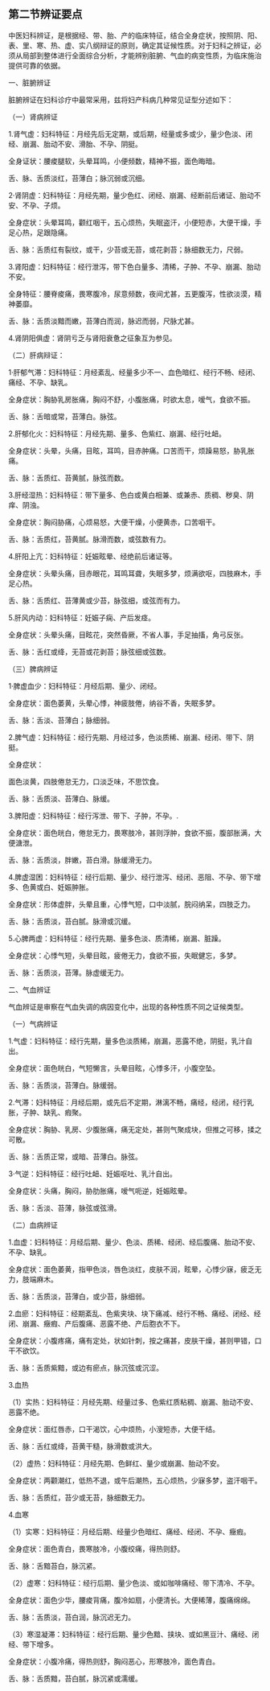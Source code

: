 ## 第二节辨证要点

中医妇科辨证，是根据经、带、胎、产的临床特征，结合全身症状，按照阴、阳、表、里、寒、热、虚、实八纲辩证的原则，确定其证候性质。对于妇科之辨证，必须从局部到整体进行全面综合分析，才能辨别脏腑、气血的病变性质，为临床施治提供可靠的依据。

一、脏腑辨证

脏腑辨证在妇科诊疗中最常采用，兹将妇产科病几种常见证型分述如下：

（一）肾病辨证

1.肾气虚：妇科特征：月经先后无定期，或后期，经量或多或少，量少色淡、闭经、崩漏、胎动不安、滑胎、不孕、阴挺。

全身证状：腰痠腿软，头晕耳鸣，小便频数，精神不振，面色晦暗。

舌、脉、舌质淡红，苔薄白；脉沉弱或沉细。

2·肾阴虚：妇科特征：月经先期，量少色红、闭经、崩漏、经断前后诸证、胎动不安、不孕、子烦。

全身症状：头晕耳鸣，颧红咽干，五心烦热，失眠盗汗，小便短赤，大便干燥，手足心热，足跟隐痛。

舌、脉：舌质红有裂纹，或干，少苔或无苔，或花剥苔；脉细数无力，尺弱。

3.肾阳虚：妇科特征：经行泄泻，带下色白量多、清稀，子肿、不孕、崩漏、胎动不安。

全身特征：腰脊痠痛，畏寒腹冷，尿意频数，夜间尤甚，五更腹泻，性欲淡漠，精神萎靡。

舌、脉：舌质淡黯而嫩，苔薄白而润，脉迟而弱，尺脉尤甚。

4.肾阴阳俱虚：肾阴亏乏与肾阳衰惫之征象互为参见。

（二）肝病辩证：

1·肝郁气滞：妇科特征：月经紊乱、经量多少不一、血色暗红、经行不畅、经闭、痛经、不孕、缺乳。

全身症状：胸胁乳房胀痛，胸闷不舒，小腹胀痛，时欲太息，嗳气，食欲不振。

舌、脉：舌暗或常，苔薄白。脉弦。

2.肝郁化火：妇科特征：月经先期、量多、色紫红、崩漏、经行吐衄。

全身症状：头晕，头痛，目眩，耳鸣，目赤肿痛。口苦而干，烦躁易怒，胁乳胀痛。

舌、脉：舌质红、苔黄腻，脉弦而数。

3.肝经湿热：妇科特征：带下量多、色白或黄白相兼、或兼赤、质稠、秽臭、阴痒、阴浊。

全身症状：胸闷胁痛，心烦易怒，大便干燥，小便黄赤，口苦咽干。

舌、脉：舌质红，苔黄腻。脉滑而数，或弦数有力。

4.肝阳上亢：妇科特征：妊娠眩晕、经绝前后诸证等。

全身症状：头晕头痛，目赤眼花，耳鸣耳聋，失眠多梦，烦满欲呕，四肢麻木，手足心热。

舌、脉：舌质红、苔薄黄或少苔，脉弦细，或弦而有力。

5.肝风内动：妇科特征：妊娠子痫、产后发痉。

全身症状：头晕头痛，目眩花，突然昏厥，不省人事，手足抽搐，角弓反张。

舌、脉：舌红或绛，无苔或花剥苔；脉弦细或弦数。

（三）脾病辨证

1·脾虚血少：妇科特征：月经后期、量少、闭经。

全身症状：面色萎黄，头晕心悸，神疲肢倦，纳谷不香，失眠多梦。

舌、脉：舌淡、苔薄白；脉细弱。

2.脾气虚：妇科特征：经行先期、月经过多，色淡质稀、崩漏、经闭、带下、阴挺。

全身症状：

面色淡黄，四肢倦怠无力，口淡乏味，不思饮食。

舌、脉：舌质淡、苔薄白、脉缓。

3.脾阳虚：妇科特征：经行泻泄、带下、子肿，不孕。.

全身症状：面色㿠白，倦怠无力，畏寒肢冷，甚则浮肿，食欲不振，腹部胀满，大便溏泄。

舌、脉：舌质淡，胖嫩，苔白滑。脉缓滑无力。

4.脾虚湿困：妇科特征：经行后期、量少、经行泄泻、经闭、恶阻、不孕、带下增多、色黄或白、妊娠肿胀。

全身症状：形体虚胖，头晕且重，心悸气短，口中淡腻，脘闷纳呆，四肢乏力。

舌、脉：舌质淡，苔白腻。脉滑或沉缓。

5.心脾两虚：妇科特征：经行先期、量多色淡、质清稀，崩漏、脏躁。

全身症状：心悸气短，头晕目眩，疲倦无力，食欲不振，失眠健忘，多梦。

舌、脉：舌质淡，苔薄。脉虚缓无力。

二、气血辨证

气血辨证是审察在气血失调的病因变化中，出现的各种性质不同之证候类型。

（一）气病辨证

1.气虚：妇科特征：经行先期，量多色淡质稀，崩漏，恶露不绝，阴挺，乳汁自出。

全身症状：面色㿠白，气短懒言，头晕目眩，心悸多汗，小腹空坠。

舌、脉：舌质淡，苔薄白。脉缓弱。

2.气滞：妇科特征：月经后期，或先后不定期，淋漓不畅，痛经，经闭，经行乳胀，子肿、缺乳、瘕聚。

全身症状：胸胁、乳房、少腹胀痛，痛无定处，甚则气聚成块，但推之可移，揉之可散。

舌、脉：舌质正常，或暗、苔薄白。脉弦。

3·气逆：妇科特征：经行吐衄、妊娠呕吐、乳汁自出。

全身症状：头痛，胸闷，胁肋胀痛，嗳气呃逆，妊娠眩晕。

舌、脉：舌淡、苔薄，脉弦或弦滑。

（二）血病辨证

1.血虚：妇科特征：月经后期、量少、色淡、质稀、经闭、经后腹痛、胎动不安、不孕、缺乳。

全身症状：面色萎黄，指甲色淡，唇色淡红，皮肤不润，眩晕，心悸少寐，疲乏无力，肢端麻木。

舌、脉：舌质淡，苔薄白，或少苔，脉细弱。

2.血瘀：妇科特征：经期紊乱、色紫夹块、块下痛减、经行不畅、痛经、闭经、经闭、崩漏、癥瘕、产后腹痛、恶露不绝、产后胞衣不下。

全身症状：小腹疼痛，痛有定处，状如针刺，按之痛甚，皮肤干燥，甚则甲错，口干不欲饮。

舌、脉：舌质紫黯，或边有瘀点，脉沉弦或沉涩。

3.血热

（1）实热：妇科特征：月经先期、经量过多、色紫红质粘稠、崩漏、胎动不安、恶露不绝。

全身症状：面红唇赤，口干渴饮，心中烦热，小溲短赤，大便干结。

舌、脉：舌红或绛，苔黄干糙，脉滑数或洪大。

（2）虚热：妇科特征：月经先期、色鲜红、量少或崩漏、胎动不安。

全身症状：两颧潮红，低热不退，或午后潮热，五心烦热，少寐多梦，盗汗咽干。

舌、脉：舌质红，苔少或无苔，脉细数无力。

4.血寒

（1）实寒：妇科特征：月经后期、经量少色暗红、痛经、经闭、不孕、癥瘕。

全身症状：面色青白，畏寒肢冷，小腹绞痛，得热则舒。

舌、脉：舌黯苔白，脉沉紧。

（2）虚寒：妇科特征：经行后期、量少色淡、或如咖啡痛经、带下清冷、不孕。

全身症状：面色少华，腰痠背痛，腹冷如扇，小便清长。大便稀薄，腹痛绵绵。

舌、脉：舌质淡，苔白润，脉沉迟无力。

（3）寒湿凝滞：妇科特征：经行后期、量少色黯、挟块、或如黑豆汁、痛经、闭经、带下增多。

全身症状：小腹冷痛，得热则舒，胸闷恶心，形寒肢冷，面色青白。

舌、脉：舌质黯，苔白腻，脉沉紧或濡缓。